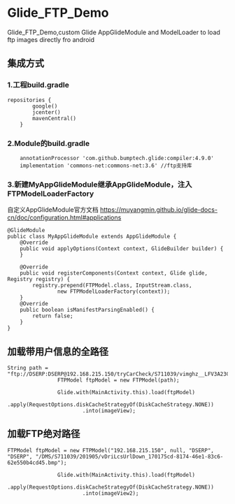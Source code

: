 # Glide_FTP_Demo
Glide_FTP_Demo,custom Glide AppGlideModule and ModelLoader to load ftp images directly fro android

## 集成方式
### 1.工程build.gradle
```
repositories {
        google()
        jcenter()
        mavenCentral()
    }
```

### 2.Module的build.gradle
```implementation 'com.github.bumptech.glide:glide:4.9.0'
    annotationProcessor 'com.github.bumptech.glide:compiler:4.9.0'
    implementation 'commons-net:commons-net:3.6' //ftp支持库
```

### 3.新建MyAppGlideModule继承AppGlideModule，注入FTPModelLoaderFactory
自定义AppGlideModule官方文档
https://muyangmin.github.io/glide-docs-cn/doc/configuration.html#applications

```
@GlideModule
public class MyAppGlideModule extends AppGlideModule {
    @Override
    public void applyOptions(Context context, GlideBuilder builder) {
    }

    @Override
    public void registerComponents(Context context, Glide glide, Registry registry) {
        registry.prepend(FTPModel.class, InputStream.class,
                new FTPModelLoaderFactory(context));
    }
    @Override
    public boolean isManifestParsingEnabled() {
        return false;
    }
}
```

## 加载带用户信息的全路径

```
String path = "ftp://DSERP:DSERP@192.168.215.150/tryCarCheck/S711039/vimghz__LFV3A23C1J3011237_20190717.jpg";
                FTPModel ftpModel = new FTPModel(path);

                Glide.with(MainActivity.this).load(ftpModel)
                        .apply(RequestOptions.diskCacheStrategyOf(DiskCacheStrategy.NONE))
                        .into(imageView);
```


## 加载FTP绝对路径
```
FTPModel ftpModel = new FTPModel("192.168.215.150", null, "DSERP", "DSERP", "/DMS/S711039/201905/vDriLcsUrlDown_170175cd-8174-46e1-83c6-62e550b4cd45.bmp");

                Glide.with(MainActivity.this).load(ftpModel)
                        .apply(RequestOptions.diskCacheStrategyOf(DiskCacheStrategy.NONE))
                        .into(imageView2);
```


